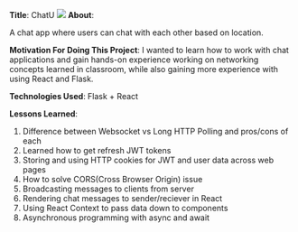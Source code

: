 
**Title**: ChatU
![](https://gfycat.com/anchoredinfantilegosling)
**About**:

A chat app where users can chat with each other based on location. 

**Motivation For Doing This Project**:
I wanted to learn how to work with chat applications and gain hands-on experience working on networking concepts learned in classroom, while also gaining more experience with using React and Flask. 

**Technologies Used**:
Flask + React


**Lessons Learned**:
1) Difference between Websocket vs Long HTTP Polling and pros/cons of each
2) Learned how to get refresh JWT tokens
3) Storing and using HTTP cookies for JWT and user data across web pages
4) How to solve CORS(Cross Browser Origin) issue
5) Broadcasting messages to clients from server
6) Rendering chat messages to sender/reciever in React
7) Using React Context to pass data down to components
8) Asynchronous programming with async and await

